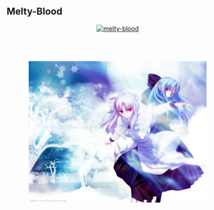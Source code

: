 ## Melty-Blood

<p align="center">
    <a href="https://github.com/melty-blood" target="_blank"><img src="https://count.getloli.com/@melty-blood?name=melty-blood&theme=rule34&padding=8&offset=0&align=top&scale=1.6&pixelated=1&darkmode=auto" alt="melty-blood"></a>
</p>



<div style="text-align:center; margin-top:66px;">
  <img src="./acgpic/mbacc01.jpg" alt="melty-blood" style="width:80%">
<div/>


<!--
**melty-blood/melty-blood** is a ✨ _special_ ✨ repository because its `README.md` (this file) appears on your GitHub profile.

Here are some ideas to get you started:

- 🔭 I’m currently working on ...
- 🌱 I’m currently learning ...
- 👯 I’m looking to collaborate on ...
- 🤔 I’m looking for help with ...
- 💬 Ask me about ...
- 📫 How to reach me: ...
- 😄 Pronouns: ...
- ⚡ Fun fact: ...
-->


